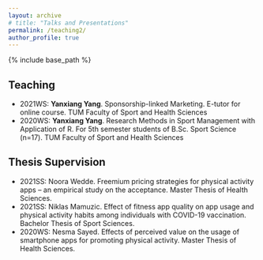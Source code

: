```yaml
---
layout: archive
# title: "Talks and Presentations"
permalink: /teaching2/
author_profile: true
---
```

{% include base_path %}


## Teaching

* 2021WS: <b>Yanxiang Yang</b>. Sponsorship-linked Marketing. E-tutor for online course. TUM Faculty of Sport and Health Sciences
* 2020WS: <b>Yanxiang Yang</b>. Research Methods in Sport Management with Application of R. For 5th semester students of B.Sc. Sport Science (n=17). TUM Faculty of Sport and Health Sciences

## Thesis Supervision

* 2021SS: Noora Wedde. Freemium pricing strategies for physical activity apps – an empirical study on the acceptance. Master Thesis of Health Sciences.
* 2021SS: Niklas Mamuzic. Effect of fitness app quality on app usage and physical activity habits among individuals with COVID-19 vaccination. Bachelor Thesis of Sport Sciences.
* 2020WS: Nesma Sayed. Effects of perceived value on the usage of smartphone apps for promoting physical activity. Master Thesis of Health Sciences.
